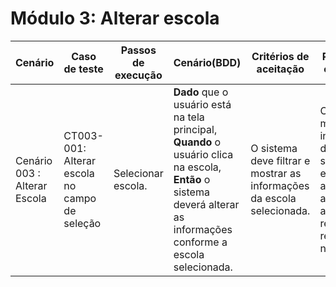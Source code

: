 
# Módulo 3: Alterar escola

| Cenário                      | Caso de teste                                 | Passos de execução | Cenário(BDD)                                                 | Critérios de aceitação                                       | Resultados esperados                                         |
| ---------------------------- | --------------------------------------------- | ------------------ | ------------------------------------------------------------ | ------------------------------------------------------------ | ------------------------------------------------------------ |
| Cenário 003 : Alterar Escola | CT003-001: Alterar escola no campo de seleção | Selecionar escola. | **Dado** que o usuário está na tela principal, **Quando** o usuário clica na escola, **Então** o sistema deverá alterar as informações conforme a escola selecionada. | O sistema deve filtrar e mostrar as informações da escola selecionada. | O sistema mostrará as informações da escola selecionada e apresentará as atividades recentes realizadas no sistema. |
